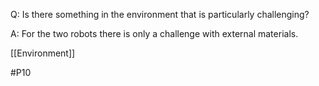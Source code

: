 Q: Is there something in the environment that is particularly challenging?

A: For the two robots there is only a challenge with external materials.

[[Environment]]

#P10 